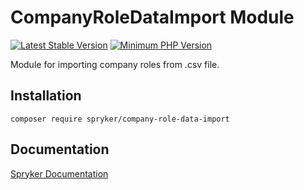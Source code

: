# CompanyRoleDataImport Module
[![Latest Stable Version](https://poser.pugx.org/spryker/company-role-data-import/v/stable.svg)](https://packagist.org/packages/spryker/company-role-data-import)
[![Minimum PHP Version](https://img.shields.io/badge/php-%3E%3D%208.0-8892BF.svg)](https://php.net/)

Module for importing company roles from .csv file.

## Installation

```
composer require spryker/company-role-data-import
```

## Documentation

[Spryker Documentation](https://docs.spryker.com)
